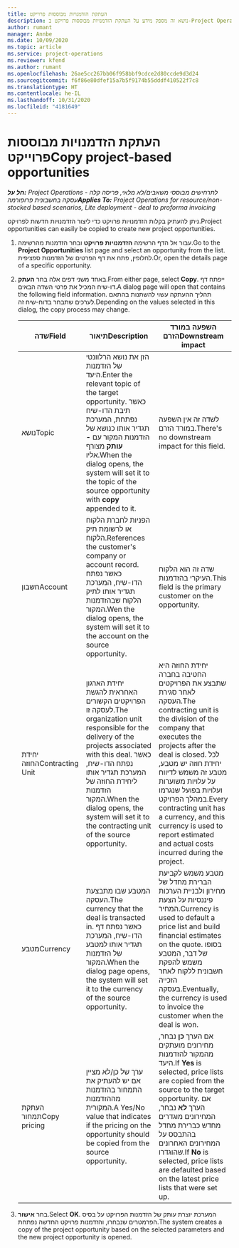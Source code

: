 ```yaml
---
title: העתקת הזדמנויות מבוססות פרוייקט
description: נושא זה מספק מידע על העתקת הזדמנויות מבוססות פרויקט ב-Project Operations.
author: rumant
manager: Annbe
ms.date: 10/09/2020
ms.topic: article
ms.service: project-operations
ms.reviewer: kfend
ms.author: rumant
ms.openlocfilehash: 26ae5cc267bb06f958bbf9cdce2d80ccde9d3d24
ms.sourcegitcommit: f6f86e80dfef15a7b5f9174b55dddf410522f7c8
ms.translationtype: HT
ms.contentlocale: he-IL
ms.lasthandoff: 10/31/2020
ms.locfileid: "4181649"
---
```

# <a name="copy-project-based-opportunities"></a><span data-ttu-id="b7446-103">העתקת הזדמנויות מבוססות פרוייקט</span><span class="sxs-lookup"><span data-stu-id="b7446-103">Copy project-based opportunities</span></span>

<span data-ttu-id="b7446-104">_**חל על:** Project Operations לתרחישים מבוססי משאבים/לא מלאי, פריסה קלה - עסקה בחשבונית פרופורמה_</span><span class="sxs-lookup"><span data-stu-id="b7446-104">_**Applies To:** Project Operations for resource/non-stocked based scenarios, Lite deployment - deal to proforma invoicing_</span></span>


<span data-ttu-id="b7446-105">ניתן להעתיק בקלות הזדמנויות פרויקט כדי ליצור הזדמנויות חדשות לפרויקט.</span><span class="sxs-lookup"><span data-stu-id="b7446-105">Project opportunities can easily be copied to create new project opportunities.</span></span> 

1. <span data-ttu-id="b7446-106">עבור אל הדף הרשימה **הזדמנויות פרויקט** ובחר הזדמנות מהרשימה.</span><span class="sxs-lookup"><span data-stu-id="b7446-106">Go to the **Project Opportunities** list page and select an opportunity from the list.</span></span> <span data-ttu-id="b7446-107">לחלופין, פתח את דף הפרטים של הזדמנות ספציפית.</span><span class="sxs-lookup"><span data-stu-id="b7446-107">Or, open the details page of a specific opportunity.</span></span> 
2. <span data-ttu-id="b7446-108">באחד משני דפים אלה בחר **העתק**.</span><span class="sxs-lookup"><span data-stu-id="b7446-108">From either page, select **Copy**.</span></span> <span data-ttu-id="b7446-109">ייפתח דף דו-שיח המכיל את פרטי השדה הבאים.</span><span class="sxs-lookup"><span data-stu-id="b7446-109">A dialog page will open that contains the following field information.</span></span> <span data-ttu-id="b7446-110">תהליך ההעתקה עשוי להשתנות בהתאם לערכים שתבחר בדוח-שיח זה.</span><span class="sxs-lookup"><span data-stu-id="b7446-110">Depending on the values selected in this dialog, the copy process may change.</span></span>

    | <span data-ttu-id="b7446-111">**שדה**</span><span class="sxs-lookup"><span data-stu-id="b7446-111">**Field**</span></span> | <span data-ttu-id="b7446-112">**תיאור**</span><span class="sxs-lookup"><span data-stu-id="b7446-112">**Description**</span></span> | <span data-ttu-id="b7446-113">**השפעה במורד הזרם**</span><span class="sxs-lookup"><span data-stu-id="b7446-113">**Downstream impact**</span></span> |
    | --- | --- | --- |
    | <span data-ttu-id="b7446-114">נושא</span><span class="sxs-lookup"><span data-stu-id="b7446-114">Topic</span></span> | <span data-ttu-id="b7446-115">הזן את נושא הרלוונטי של הזדמנות היעד.</span><span class="sxs-lookup"><span data-stu-id="b7446-115">Enter the relevant topic of the target opportunity.</span></span> <span data-ttu-id="b7446-116">כאשר תיבת הדו-שיח נפתחת, המערכת תגדיר אותו כנושא של הזדמנות המקור עם **-עותק** מצורף אליו.</span><span class="sxs-lookup"><span data-stu-id="b7446-116">When the dialog opens, the system will set it to the topic of the source opportunity with **copy** appended to it.</span></span> | <span data-ttu-id="b7446-117">לשדה זה אין השפעה במורד הזרם.</span><span class="sxs-lookup"><span data-stu-id="b7446-117">There's no downstream impact for this field.</span></span> |
    | <span data-ttu-id="b7446-118">חשבון</span><span class="sxs-lookup"><span data-stu-id="b7446-118">Account</span></span> | <span data-ttu-id="b7446-119">הפניות לחברת הלקוח או לרשומת תיק הלקוח.</span><span class="sxs-lookup"><span data-stu-id="b7446-119">References the customer's company or account record.</span></span> <span data-ttu-id="b7446-120">כאשר נפתח הדו-שיח, המערכת תגדיר אותו לתיק הלקוח שבהזדמנות המקור.</span><span class="sxs-lookup"><span data-stu-id="b7446-120">Wen the dialog opens, the system will set it to the account on the source opportunity.</span></span> | <span data-ttu-id="b7446-121">שדה זה הוא הלקוח העיקרי בהזדמנות.</span><span class="sxs-lookup"><span data-stu-id="b7446-121">This field is the primary customer on the opportunity.</span></span> |
    | <span data-ttu-id="b7446-122">יחידת החוזה</span><span class="sxs-lookup"><span data-stu-id="b7446-122">Contracting Unit</span></span> | <span data-ttu-id="b7446-123">יחידת הארגון האחראית להגשת הפרויקטים הקשורים לעסקה זו.</span><span class="sxs-lookup"><span data-stu-id="b7446-123">The organization unit responsible for the delivery of the projects associated with this deal.</span></span> <span data-ttu-id="b7446-124">כאשר נפתח הדו-שיח, המערכת תגדיר אותו ליחידת החוזה של הזדמנות המקור.</span><span class="sxs-lookup"><span data-stu-id="b7446-124">When the dialog opens, the system will set it to the contracting unit of the source opportunity.</span></span> | <span data-ttu-id="b7446-125">יחידת החוזה היא החטיבה בחברה שתבצע את הפרויקטים לאחר סגירת העסקה.</span><span class="sxs-lookup"><span data-stu-id="b7446-125">The contracting unit is the division of the company that executes the projects after the deal is closed.</span></span> <span data-ttu-id="b7446-126">לכל יחידת חוזה יש מטבע, מטבע זה משמש לדיווח על עלויות משוערות ועלויות בפועל שנגרמו במהלך הפרויקט.</span><span class="sxs-lookup"><span data-stu-id="b7446-126">Every contracting unit has a currency, and this currency is used to report estimated and actual costs incurred during the project.</span></span> |
    | <span data-ttu-id="b7446-127">מטבע</span><span class="sxs-lookup"><span data-stu-id="b7446-127">Currency</span></span> | <span data-ttu-id="b7446-128">המטבע שבו מתבצעת העסקה.</span><span class="sxs-lookup"><span data-stu-id="b7446-128">The currency that the deal is transacted in.</span></span> <span data-ttu-id="b7446-129">כאשר נפתח דף הדו-שיח, המערכת תגדיר אותו למטבע של הזדמנות המקור.</span><span class="sxs-lookup"><span data-stu-id="b7446-129">When the dialog page opens, the system will set it to the currency of the source opportunity.</span></span> | <span data-ttu-id="b7446-130">מטבע משמש לקביעת הברירת מחדל של מחירון ולבניית הערכות פיננסיות על הצעת המחיר.</span><span class="sxs-lookup"><span data-stu-id="b7446-130">Currency is used to default a price list and build financial estimates on the quote.</span></span> <span data-ttu-id="b7446-131">בסופו של דבר, המטבע משמש להפקת חשבונית ללקוח לאחר הזכייה בעסקה.</span><span class="sxs-lookup"><span data-stu-id="b7446-131">Eventually, the currency is used to invoice the customer when the deal is won.</span></span> |
    | <span data-ttu-id="b7446-132">העתקת תמחור</span><span class="sxs-lookup"><span data-stu-id="b7446-132">Copy pricing</span></span> | <span data-ttu-id="b7446-133">ערך של כן/לא מציין אם יש להעתיק את התמחור בהזדמנות מההזדמנות המקורית.</span><span class="sxs-lookup"><span data-stu-id="b7446-133">A Yes/No value that indicates if the pricing on the opportunity should be copied from the source opportunity.</span></span> | <span data-ttu-id="b7446-134">אם הערך **כן** נבחר, מחירונים מועתקים מהמקור להזדמנות היעד.</span><span class="sxs-lookup"><span data-stu-id="b7446-134">If **Yes** is selected, price lists are copied from the source to the target opportunity.</span></span> <span data-ttu-id="b7446-135">אם הערך **לא** נבחר, המחירונים מוגדרים מחדש כברירת מחדל בהתבסס על המחירונים האחרונים שהוגדרו.</span><span class="sxs-lookup"><span data-stu-id="b7446-135">If **No** is selected, price lists are defaulted based on the latest price lists that were set up.</span></span> |

3. <span data-ttu-id="b7446-136">בחר **אישור**.</span><span class="sxs-lookup"><span data-stu-id="b7446-136">Select **OK**.</span></span> <span data-ttu-id="b7446-137">המערכת יוצרת עותק של הזדמנות הפרויקט על בסיס הפרמטרים שנבחרו, והזדמנות פרויקט החדשה נפתחת.</span><span class="sxs-lookup"><span data-stu-id="b7446-137">The system creates a copy of the project opportunity based on the selected parameters and the new project opportunity is opened.</span></span>
